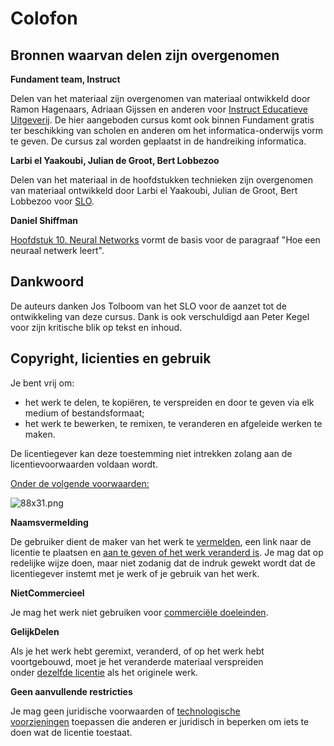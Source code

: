 # Colofon

## Bronnen waarvan delen zijn overgenomen

**Fundament team, Instruct**

Delen van het materiaal zijn overgenomen van materiaal ontwikkeld door Ramon Hagenaars, Adriaan Gijssen en anderen voor [Instruct Educatieve Uitgeverij](https://www.instruct.nl/). De hier aangeboden cursus komt ook binnen Fundament gratis ter beschikking van scholen en anderen om het informatica-onderwijs vorm te geven. De cursus zal worden geplaatst in de handreiking informatica.

**Larbi el Yaakoubi, Julian de Groot, Bert Lobbezoo**

Delen van het materiaal in de hoofdstukken technieken zijn overgenomen van materiaal ontwikkeld door Larbi el Yaakoubi, Julian de Groot, Bert Lobbezoo voor [SLO](https://www.slo.nl/).

**Daniel Shiffman**

[Hoofdstuk 10. Neural Networks](https://natureofcode.com/book/chapter-10-neural-networks/) vormt de basis voor de paragraaf "Hoe een neuraal netwerk leert".

## Dankwoord

De auteurs danken Jos Tolboom van het SLO voor de aanzet tot de ontwikkeling van deze cursus. Dank is ook verschuldigd aan Peter Kegel voor zijn kritische blik op tekst en inhoud.

## Copyright, licienties en gebruik

Je bent vrij om:

- het werk te delen, te kopiëren, te verspreiden en door te geven via elk medium of bestandsformaat;
- het werk te bewerken, te remixen, te veranderen en afgeleide werken te maken.

De licentiegever kan deze toestemming niet intrekken zolang aan de licentievoorwaarden voldaan wordt.

[Onder de volgende voorwaarden:](https://creativecommons.org/licenses/by/4.0/deed.nl)

![88x31.png](https://s3-us-west-2.amazonaws.com/secure.notion-static.com/e229e498-a335-4564-bbe5-09bc415531f1/88x31.png)

**Naamsvermelding**

De gebruiker dient de maker van het werk te [vermelden](https://creativecommons.org/licenses/by/4.0/deed.nl#), een link naar de licentie te plaatsen en [aan te geven of het werk veranderd is](https://creativecommons.org/licenses/by/4.0/deed.nl#). Je mag dat op redelijke wijze doen, maar niet zodanig dat de indruk gewekt wordt dat de licentiegever instemt met je werk of je gebruik van het werk.

**NietCommercieel**

Je mag het werk niet gebruiken voor [commerciële doeleinden](https://creativecommons.org/licenses/by-nc-sa/4.0/deed.nl#).

**GelijkDelen**

Als je het werk hebt geremixt, veranderd, of op het werk hebt voortgebouwd, moet je het veranderde materiaal verspreiden onder [dezelfde licentie](https://creativecommons.org/licenses/by-nc-sa/4.0/deed.nl#) als het originele werk.

**Geen aanvullende restricties**

Je mag geen juridische voorwaarden of [technologische voorzieningen](https://creativecommons.org/licenses/by/4.0/deed.nl#) toepassen die anderen er juridisch in beperken om iets te doen wat de licentie toestaat.
